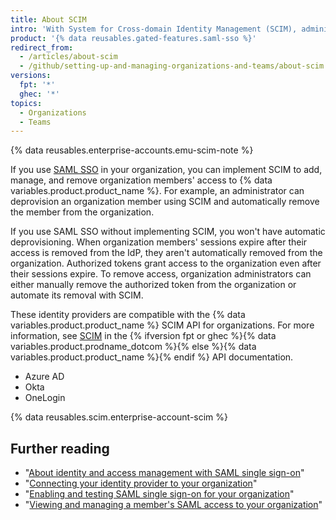 ```yaml
---
title: About SCIM
intro: 'With System for Cross-domain Identity Management (SCIM), administrators can automate the exchange of user identity information between systems.'
product: '{% data reusables.gated-features.saml-sso %}'
redirect_from:
  - /articles/about-scim
  - /github/setting-up-and-managing-organizations-and-teams/about-scim
versions:
  fpt: '*'
  ghec: '*'
topics:
  - Organizations
  - Teams
---
```


{% data reusables.enterprise-accounts.emu-scim-note %}

If you use [SAML SSO](/articles/about-identity-and-access-management-with-saml-single-sign-on) in your organization, you can implement SCIM to add, manage, and remove organization members' access to {% data variables.product.product_name %}. For example, an administrator can deprovision an organization member using SCIM and automatically remove the member from the organization.

If you use SAML SSO without implementing SCIM, you won't have automatic deprovisioning. When organization members' sessions expire after their access is removed from the IdP, they aren't automatically removed from the organization. Authorized tokens grant access to the organization even after their sessions expire. To remove access, organization administrators can either manually remove the authorized token from the organization or automate its removal with SCIM.

These identity providers are compatible with the {% data variables.product.product_name %} SCIM API for organizations. For more information, see [SCIM](/rest/reference/scim) in the {% ifversion fpt or ghec %}{% data variables.product.prodname_dotcom %}{% else %}{% data variables.product.product_name %}{% endif %} API documentation.
- Azure AD
- Okta
- OneLogin

{% data reusables.scim.enterprise-account-scim %}

## Further reading

- "[About identity and access management with SAML single sign-on](/articles/about-identity-and-access-management-with-saml-single-sign-on)"
- "[Connecting your identity provider to your organization](/articles/connecting-your-identity-provider-to-your-organization)"
- "[Enabling and testing SAML single sign-on for your organization](/articles/enabling-and-testing-saml-single-sign-on-for-your-organization)"
- "[Viewing and managing a member's SAML access to your organization](/github/setting-up-and-managing-organizations-and-teams//viewing-and-managing-a-members-saml-access-to-your-organization)"
